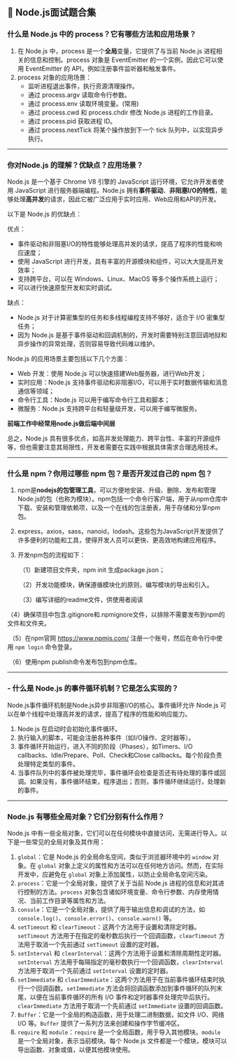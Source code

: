 ## 📒 Node.js面试题合集

### 什么是 Node.js 中的 process？它有哪些方法和应用场景？

1. 在 Node.js 中，process 是一个**全局**变量，它提供了与当前 Node.js 进程相关的信息和控制。process 对象是 EventEmitter 的一个实例，因此它可以使用 EventEmitter 的 API，例如注册事件监听器和触发事件。
2. process 对象的应用场景：
   - 监听进程退出事件，执行资源清理操作。
   - 通过 process.argv 读取命令行参数。
   - 通过 process.env 读取环境变量。(常用)
   - 通过 process.cwd 和 process.chdir 修改 Node.js 进程的工作目录。
   - 通过 process.pid 获取进程 ID。
   - 通过 process.nextTick 将某个操作放到下一个 tick 队列中，以实现异步执行。

------

### 你对Node.js 的理解？优缺点？应用场景？

Node.js 是一个基于 Chrome V8 引擎的 JavaScript 运行环境，它允许开发者使用 JavaScript 进行服务器端编程。Node.js 拥有**事件驱动**、**非阻塞I/O的特性**，能够处理**高并发**的请求，因此它被广泛应用于实时应用、Web应用和API的开发。

以下是 Node.js 的优缺点：

优点：

- 事件驱动和非阻塞I/O的特性能够处理高并发的请求，提高了程序的性能和响应速度；
- 使用 JavaScript 进行开发，具有丰富的开源模块和组件，可以大大提高开发效率；
- 支持跨平台，可以在 Windows、Linux、MacOS 等多个操作系统上运行；
- 可以进行快速原型开发和实时调试。

缺点：

- Node.js 对于计算密集型的任务和多线程编程支持不够好，适合于 I/O 密集型任务；
- 因为 Node.js 是基于事件驱动和回调机制的，开发时需要特别注意回调地狱和异步操作的异常处理，否则容易导致代码难以维护。

Node.js 的应用场景主要包括以下几个方面：

- Web 开发：使用 Node.js 可以快速搭建Web服务器，进行Web开发；
- 实时应用：Node.js 支持事件驱动和非阻塞I/O，可以用于实时数据传输和消息通信等领域；
- 命令行工具：Node.js 可以用于编写命令行工具和脚本；
- 微服务：Node.js 支持跨平台和轻量级开发，可以用于编写微服务。

**前端工作中经常用node.js做后端中间层**

总之，Node.js 具有很多优点，如高并发处理能力、跨平台性、丰富的开源组件等，但也需要注意其局限性，开发者需要在实践中根据具体需求合理选用技术。

------

### 什么是 npm？你用过哪些 npm 包？是否开发过自己的 npm 包？

1. npm是**nodejs的包管理工具**，可以方便地安装、升级、删除、发布和管理Node.js的包（也称为模块）。npm包括一个命令行客户端，用于从npm仓库中下载、安装和管理依赖项，以及一个在线的包注册表，用于存储和分享npm包。

2. express，axios，sass，nanoid，lodash。这些包为JavaScript开发提供了许多便利的功能和工具，使得开发人员可以更快、更高效地构建应用程序。

3. 开发npm包的流程如下：

   ​	（1）新建项目文件夹，npm init 生成package.json；

   ​	（2）开发功能模块，确保遵循模块化的原则，编写模块的导出和引入。

   ​	（3）编写详细的readme文件，供使用者阅读

​		   （4）确保项目中包含.gitignore和.npmignore文件，以排除不需要发布到npm的文件和文件夹。

​		   （5）在npm官网 https://www.npmjs.com/ 注册一个账号，然后在命令行中使用 `npm login` 命令登录。

​		   （6）使用npm publish命令发布包到npm仓库。

------

### - 什么是 Node.js 的事件循环机制？它是怎么实现的？

Node.js事件循环机制是Node.js异步非阻塞I/O的核心。事件循环允许 Node.js 可以在单个线程中处理高并发的请求，提高了程序的性能和响应能力。

1. Node.js 在启动时会初始化事件循环。
2. 执行输入的脚本，可能会注册各种事件（如I/O操作、定时器等）。
3. 事件循环开始运行，进入不同的阶段（Phases），如Timers、I/O callbacks、Idle/Prepare、Poll、Check和Close callbacks。每个阶段负责处理特定类型的事件。
4. 当事件队列中的事件被处理完毕，事件循环会检查是否还有待处理的事件或回调。如果没有，事件循环结束，程序退出；否则，事件循环继续运行，处理新的事件。

------

### Node.js 有哪些全局对象？它们分别有什么作用？

Node.js 中有一些全局对象，它们可以在任何模块中直接访问，无需进行导入。以下是一些常见的全局对象及其作用：

1. `global`：它是 Node.js 的全局命名空间，类似于浏览器环境中的 `window` 对象。在 `global` 对象上定义的属性和方法可以在任何地方访问。然而，在实际开发中，应避免在 `global` 对象上添加属性，以防止全局命名空间污染。
2. `process`：它是一个全局对象，提供了关于当前 Node.js 进程的信息和对其进行控制的方法。`process` 对象包含诸如环境变量、命令行参数、内存使用情况、当前工作目录等属性和方法。
3. `console`：它是一个全局对象，提供了用于输出信息和调试的方法，如 `console.log()`、`console.error()`、`console.warn()` 等。
4. `setTimeout` 和 `clearTimeout`：这两个方法用于设置和清除定时器。`setTimeout` 方法用于在指定的毫秒数后执行一个回调函数，`clearTimeout` 方法用于取消一个先前通过 `setTimeout` 设置的定时器。
5. `setInterval` 和 `clearInterval`：这两个方法用于设置和清除周期性定时器。`setInterval` 方法用于每隔指定的毫秒数执行一个回调函数，`clearInterval` 方法用于取消一个先前通过 `setInterval` 设置的定时器。
6. `setImmediate` 和 `clearImmediate`：这两个方法用于在当前事件循环结束时执行一个回调函数。`setImmediate` 方法会将回调函数添加到事件循环的队列末尾，以便在当前事件循环的所有 I/O 事件和定时器事件处理完毕后执行。`clearImmediate` 方法用于取消一个先前通过 `setImmediate` 设置的回调函数。
7. `Buffer`：它是一个全局的构造函数，用于处理二进制数据，如文件 I/O、网络 I/O 等。`Buffer` 提供了一系列方法来创建和操作字节缓冲区。
8. `require` 和 `module`：`require` 是一个全局函数，用于导入其他模块。`module` 是一个全局对象，表示当前模块。每个 Node.js 文件都是一个模块，模块可以导出函数、对象或值，以便其他模块使用。
